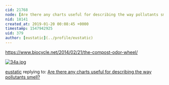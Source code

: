 ```yaml
---
cid: 21768
node: [Are there any charts useful for describing the way pollutants smell?](../notes/stevie/01-18-2019/are-there-any-charts-useful-for-describing-the-way-pollutants-smell)
nid: 18141
created_at: 2019-01-20 00:08:45 +0000
timestamp: 1547942925
uid: 379
author: [eustatic](../profile/eustatic)
---
```


https://www.biocycle.net/2014/02/21/the-compost-odor-wheel/
 
[![34a.jpg](/i/28956)](/i/28956)



[eustatic](../profile/eustatic) replying to: [Are there any charts useful for describing the way pollutants smell?](../notes/stevie/01-18-2019/are-there-any-charts-useful-for-describing-the-way-pollutants-smell)

